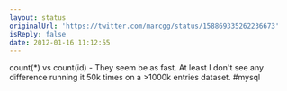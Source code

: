 ```yaml
---
layout: status
originalUrl: 'https://twitter.com/marcgg/status/158869335262236673'
isReply: false
date: 2012-01-16 11:12:55
---
```


count(*) vs count(id) - They seem be as fast. At least I don't see any difference running it 50k times on a &gt;1000k entries dataset. #mysql
